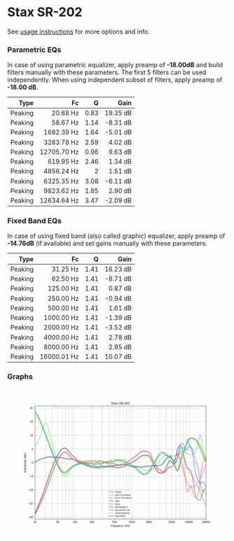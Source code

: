 # Stax SR-202
See [usage instructions](https://github.com/jaakkopasanen/AutoEq#usage) for more options and info.

### Parametric EQs
In case of using parametric equalizer, apply preamp of **-18.00dB** and build filters manually
with these parameters. The first 5 filters can be used independently.
When using independent subset of filters, apply preamp of **-18.00 dB**.

| Type    | Fc          |    Q | Gain     |
|--------:|------------:|-----:|---------:|
| Peaking | 20.68 Hz    | 0.83 | 19.35 dB |
| Peaking | 58.67 Hz    | 1.14 | -8.31 dB |
| Peaking | 1682.39 Hz  | 1.64 | -5.01 dB |
| Peaking | 3283.78 Hz  | 2.59 | 4.02 dB  |
| Peaking | 12705.70 Hz | 0.96 | 9.63 dB  |
| Peaking | 619.95 Hz   | 2.46 | 1.34 dB  |
| Peaking | 4856.24 Hz  | 2    | 1.51 dB  |
| Peaking | 6325.35 Hz  | 3.08 | -6.11 dB |
| Peaking | 9823.62 Hz  | 1.85 | 2.90 dB  |
| Peaking | 12634.64 Hz | 3.47 | -2.09 dB |

### Fixed Band EQs
In case of using fixed band (also called graphic) equalizer, apply preamp of **-14.76dB**
(if available) and set gains manually with these parameters.

| Type    | Fc          |    Q | Gain     |
|--------:|------------:|-----:|---------:|
| Peaking | 31.25 Hz    | 1.41 | 16.23 dB |
| Peaking | 62.50 Hz    | 1.41 | -8.71 dB |
| Peaking | 125.00 Hz   | 1.41 | 0.87 dB  |
| Peaking | 250.00 Hz   | 1.41 | -0.94 dB |
| Peaking | 500.00 Hz   | 1.41 | 1.61 dB  |
| Peaking | 1000.00 Hz  | 1.41 | -1.39 dB |
| Peaking | 2000.00 Hz  | 1.41 | -3.52 dB |
| Peaking | 4000.00 Hz  | 1.41 | 2.78 dB  |
| Peaking | 8000.00 Hz  | 1.41 | 2.95 dB  |
| Peaking | 16000.01 Hz | 1.41 | 10.07 dB |

### Graphs
![](./Stax%20SR-202.png)